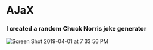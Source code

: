 # AJaX
<h3>I created a random Chuck Norris joke generator</h3>


![Screen Shot 2019-04-01 at 7 33 56 PM](https://user-images.githubusercontent.com/37090867/55366067-277fa000-54b5-11e9-81d0-8d8a4dad0f7c.png)
